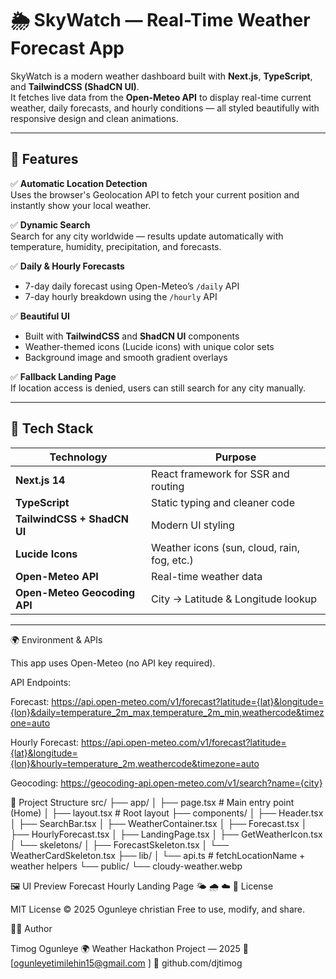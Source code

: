 # 🌦️ SkyWatch — Real-Time Weather Forecast App

SkyWatch is a modern weather dashboard built with **Next.js**, **TypeScript**, and **TailwindCSS (ShadCN UI)**.  
It fetches live data from the **Open-Meteo API** to display real-time current weather, daily forecasts, and hourly conditions — all styled beautifully with responsive design and clean animations.

---

## 🚀 Features

✅ **Automatic Location Detection**  
Uses the browser's Geolocation API to fetch your current position and instantly show your local weather.  

✅ **Dynamic Search**  
Search for any city worldwide — results update automatically with temperature, humidity, precipitation, and forecasts.  

✅ **Daily & Hourly Forecasts**  
- 7-day daily forecast using Open-Meteo’s `/daily` API  
- 7-day hourly breakdown using the `/hourly` API  

✅ **Beautiful UI**  
- Built with **TailwindCSS** and **ShadCN UI** components  
- Weather-themed icons (Lucide icons) with unique color sets  
- Background image and smooth gradient overlays  

✅ **Fallback Landing Page**  
If location access is denied, users can still search for any city manually.

---

## 🧠 Tech Stack

| Technology | Purpose |
|-------------|----------|
| **Next.js 14** | React framework for SSR and routing |
| **TypeScript** | Static typing and cleaner code |
| **TailwindCSS + ShadCN UI** | Modern UI styling |
| **Lucide Icons** | Weather icons (sun, cloud, rain, fog, etc.) |
| **Open-Meteo API** | Real-time weather data |
| **Open-Meteo Geocoding API** | City → Latitude & Longitude lookup |

---
🌍 Environment & APIs

This app uses Open-Meteo (no API key required).

API Endpoints:

Forecast:
https://api.open-meteo.com/v1/forecast?latitude={lat}&longitude={lon}&daily=temperature_2m_max,temperature_2m_min,weathercode&timezone=auto

Hourly Forecast:
https://api.open-meteo.com/v1/forecast?latitude={lat}&longitude={lon}&hourly=temperature_2m,weathercode&timezone=auto

Geocoding:
https://geocoding-api.open-meteo.com/v1/search?name={city}

🧩 Project Structure
src/
├── app/
│   ├── page.tsx          # Main entry point (Home)
│   ├── layout.tsx        # Root layout
├── components/
│   ├── Header.tsx
│   ├── SearchBar.tsx
│   ├── WeatherContainer.tsx
│   ├── Forecast.tsx
│   ├── HourlyForecast.tsx
│   ├── LandingPage.tsx
│   ├── GetWeatherIcon.tsx
│   └── skeletons/
│       ├── ForecastSkeleton.tsx
│       └── WeatherCardSkeleton.tsx
├── lib/
│   └── api.ts            # fetchLocationName + weather helpers
└── public/
    └── cloudy-weather.webp

🖼️ UI Preview
Forecast	Hourly	Landing Page
🌤️	🌧️	☁️
🧾 License

MIT License © 2025 Ogunleye christian
Free to use, modify, and share.

🧑‍💻 Author

Timog Ogunleye
🌍 Weather Hackathon Project — 2025
📧 [ogunleyetimilehin15@gmail.com
]
🐙 github.com/djtimog